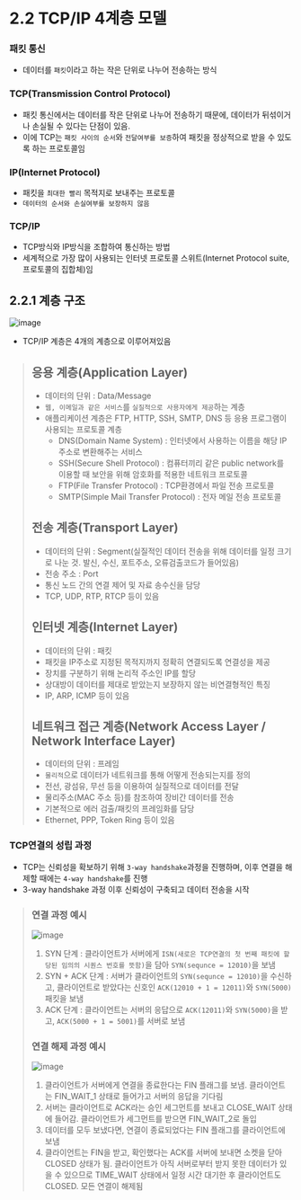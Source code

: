 # 2.2 TCP/IP 4계층 모델

### 패킷 통신

- 데이터를 `패킷`이라고 하는 작은 단위로 나누어 전송하는 방식

### TCP(Transmission Control Protocol)

- 패킷 통신에서는 데이터를 작은 단위로 나누어 전송하기 때문에, 데이터가 뒤섞이거나 손실될 수 있다는 단점이 있음.
- 이에 TCP는 `패킷 사이의 순서`와 `전달여부를 보증`하여 패킷을 정상적으로 받을 수 있도록 하는 프로토콜임

### IP(Internet Protocol)

- 패킷을 `최대한 빨리` 목적지로 보내주는 프로토콜
- `데이터의 순서와 손실여부를 보장하지 않음`

### TCP/IP

- TCP방식와 IP방식을 조합하여 통신하는 방법
- 세계적으로 가장 많이 사용되는 인터넷 프로토콜 스위트(Internet Protocol suite, 프로토콜의 집합체)임

## 2.2.1 계층 구조

![image](https://media.vlpt.us/images/jogiyo/post/0e189400-41bb-4f42-a4c0-e9b0564053d3/image.png)

- TCP/IP 계층은 4개의 계층으로 이루어져있음

> ## 응용 계층(Application Layer)
>
> - 데이터의 단위 : Data/Message
> - `웹, 이메일과 같은 서비스`를 `실질적으로 사용자에게 제공`하는 계층
> - 애플리케이션 계층은 FTP, HTTP, SSH, SMTP, DNS 등 응용 프로그램이 사용되는 프로토콜 계층
>   - DNS(Domain Name System) : 인터넷에서 사용하는 이름을 해당 IP 주소로 변환해주는 서비스
>   - SSH(Secure Shell Protocol) : 컴퓨터끼리 같은 public network를 이용할 때 보안을 위해 암호화를 적용한 네트워크 프로토콜
>   - FTP(File Transfer Protocol) : TCP환경에서 파일 전송 프로토콜
>   - SMTP(Simple Mail Transfer Protocol) : 전자 메일 전송 프로토콜
>
> ## 전송 계층(Transport Layer)
>
> - 데이터의 단위 : Segment(실질적인 데이터 전송을 위해 데이터를 일정 크기로 나눈 것. 발신, 수신, 포트주소, 오류검출코드가 들어있음)
> - 전송 주소 : Port
> - 통신 노드 간의 연결 제어 및 자료 송수신을 담당
> - TCP, UDP, RTP, RTCP 등이 있음
>
> ## 인터넷 계층(Internet Layer)
>
> - 데이터의 단위 : 패킷
> - 패킷을 IP주소로 지정된 목적지까지 정확히 연결되도록 연결성을 제공
> - 장치를 구분하기 위해 논리적 주소인 IP를 할당
> - 상대방이 데이터를 제대로 받았는지 보장하지 않는 비연결형적인 특징
> - IP, ARP, ICMP 등이 있음
>
> ## 네트워크 접근 계층(Network Access Layer / Network Interface Layer)
>
> - 데이터의 단위 : 프레임
> - `물리적`으로 데이터가 네트워크를 통해 어떻게 전송되는지를 정의
> - 전선, 광섬유, 무선 등을 이용하여 실질적으로 데이터를 전달
> - 물리주소(MAC 주소 등)를 참조하여 장비간 데이터를 전송
> - 기본적으로 에러 검출/패킷의 프레임화를 담당
> - Ethernet, PPP, Token Ring 등이 있음

### TCP연결의 성립 과정

- TCP는 신뢰성을 확보하기 위해 `3-way handshake`과정을 진행하며, 이후 연결을 해제할 때에는 `4-way handshake`를 진행
- 3-way handshake 과정 이후 신뢰성이 구축되고 데이터 전송을 시작

> ### 연결 과정 예시
>
> ![image](https://media.geeksforgeeks.org/wp-content/uploads/TCP-connection-1.png)
>
> 1. SYN 단계 : 클라이언트가 서버에게 `ISN(새로은 TCP연결의 첫 번째 패킷에 할당된 임의의 시퀀스 번호를 뜻함)`을 담아 `SYN(sequnce = 12010)`을 보냄
> 2. SYN + ACK 단계 : 서버가 클라이언트의 `SYN(sequnce = 12010)`을 수신하고, 클라이언트로 받았다는 신호인 `ACK(12010 + 1 = 12011)`와 `SYN(5000)`패킷을 보냄
> 3. ACK 단계 : 클라이언트는 서버의 응답으로 `ACK(12011)`와 `SYN(5000)`을 받고, `ACK(5000 + 1 = 5001)`를 서버로 보냄
>
> ### 연결 해제 과정 예시
>
> ![image](https://media.geeksforgeeks.org/wp-content/uploads/CN.png)
>
> 1. 클라이언트가 서버에게 연결을 종료한다는 FIN 플래그를 보냄. 클라이언트는 FIN_WAIT_1 상태로 들어가고 서버의 응답을 기다림
> 2. 서버는 클라이언트로 ACK라는 승인 세그먼트를 보내고 CLOSE_WAIT 상태에 들어감. 클라이언트가 세그먼트를 받으면 FIN_WAIT_2로 돌입
> 3. 데이터를 모두 보냈다면, 연결이 종료되었다는 FIN 플래그를 클라이언트에 보냄
> 4. 클라이언트는 FIN을 받고, 확인했다는 ACK를 서버에 보내면 소켓을 닫아 CLOSED 상태가 됨. 클라이언트가 아직 서버로부터 받지 못한 데이터가 있을 수 있으므로 TIME_WAIT 상태에서 일정 시간 대기한 후 클라이언트도 CLOSED. 모든 연결이 해제됨
